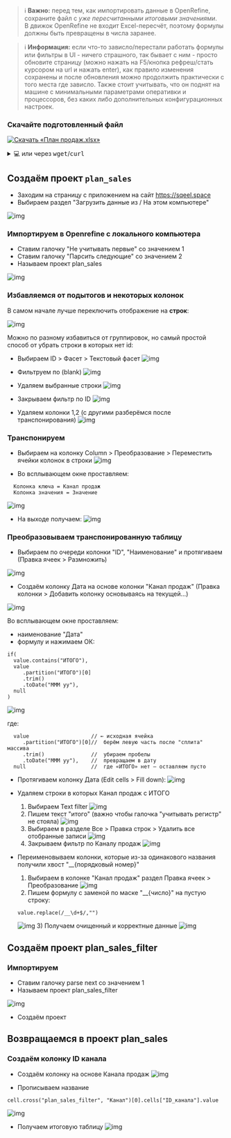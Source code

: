 
> ℹ️ **Важно:** перед тем, как импортировать данные в OpenRefine,  
> сохраните файл с *уже пересчитанными итоговыми значениями*.  
> В движок OpenRefine не входит Excel-пересчёт, поэтому формулы должны быть
> превращены в числа заранее.

> ℹ️ **Информация:** если что-то зависло/перестали работать формулы или фильтры в UI -
> ничего страшного, так бывает с ним - просто обновите страницу (можно нажать на F5/кнопка рефреш/стать
> курсором на url и нажать enter), как правило изменения сохранены и после обновления можно продолжить практически с 
> того места где зависло. Также стоит учитывать, что он поднят на машине с минимальными параметрами оперативки и 
> процессоров, без каких либо дополнительных конфигурационных настроек.

### Скачайте подготовленный файл

[![Скачать «План продаж.xlsx»](https://img.shields.io/badge/📥-Скачать-2596be?style=for-the-badge&logo=Microsoft%20Excel&logoColor=white)](https://raw.githubusercontent.com/SQEEL/openrefine/main/excel/%D0%9F%D0%BB%D0%B0%D0%BD%20%D0%BF%D1%80%D0%BE%D0%B4%D0%B0%D0%B6.xlsx)

<details>
<summary>💻 или через <span style="font-family:monospace">wget</span>/<span style="font-family:monospace">curl</span></summary>

```bash
# wget
wget -O "План продаж.xlsx" \
  "https://raw.githubusercontent.com/SQEEL/openrefine/main/excel/%D0%9F%D0%BB%D0%B0%D0%BD%20%D0%BF%D1%80%D0%BE%D0%B4%D0%B0%D0%B6.xlsx"

# curl
curl -L -o "План продаж.xlsx" \
  "https://raw.githubusercontent.com/SQEEL/openrefine/main/excel/%D0%9F%D0%BB%D0%B0%D0%BD%20%D0%BF%D1%80%D0%BE%D0%B4%D0%B0%D0%B6.xlsx"
```
</details>

## Создаём проект `plan_sales`

- Заходим на страницу с приложением на сайт https://sqeel.space
- Выбираем раздел "Загрузить данные из / На этом компьютере"

![img](img/create_project.png)

### Импортируем в Openrefine с локального компьютера

- Ставим галочку "Не учитывать первые" со значением 1
- Ставим галочку "Парсить следующие" со значением 2
- Называем проект plan_sales

![img](img/import_settings.png)

### Избавляемся от подытогов и некоторых колонок

В самом начале лучше переключить отображение на **строк**:

![img](img/switch_into_rows.png)

Можно по разному избавиться от группировок, но самый простой способ от убрать строки в которых нет id:

- Выбираем ID > Фасет > Текстовый фасет
![img](img/id_filter_text_facet.png)

- Фильтруем по (blank)
![img](img/id_filtered_with_blanks.png)

- Удаляем выбранные строки
![img](img/remove_rows_id_filtered_with_blanks.png)

- Закрываем фильтр по ID
![img](img/close_id_filtered_with_blanks.png)

- Удаляем колонки 1,2 (с другими разберёмся после транспонирования)
![img](img/remove_column_1.png)

### Транспонируем

- Выбираем на колонку Column > Преобразование > Переместить ячейки колонок в строки
![img](img/choose_transpose.png)

- Во всплывающем окне проставляем:

```
  Колонка ключа = Канал продаж
  Колонка значения = Значение
```

![img](img/transpose_settings.png)

- На выходе получаем:
![img](img/view_after_transpose.png)

### Преобразовываем транспонированную таблицу


- Выбираем по очереди колонки "ID", "Наименование" и протягиваем (Правка ячеек > Размножить)

![img](img/id_fill_down.png)

- Создаём колонку Дата на основе колонки "Канал продаж" (Правка колонки > Добавить колонку основываясь на текущей...)

![img](img/create_date_column.png)

Во всплывающем окне проставляем:
- наименование "Дата"
- формулу и нажимаем ОК:

```
if(
  value.contains("ИТОГО"),
  value
     .partition("ИТОГО")[0]
     .trim()
     .toDate("MMM yy"),
  null
)
```
![img](img/date_formula.png)

где:
```
  value                    // ← исходная ячейка
     .partition("ИТОГО")[0]//  берём левую часть после "сплита" массива
     .trim()               //  убираем пробелы
     .toDate("MMM yy"),    //  превращаем в дату
  null                     //  где «ИТОГО» нет — оставляем пусто
```

- Протягиваем колонку Дата (Edit cells > Fill down):
![img](img/date_fill_down.png)

- Удаляем строки в которых Канал продаж с ИТОГО

  1) Выбираем Text filter 
  ![img](img/sales_channel_text_filter.png)
  2) Пишем текст "итого" (важно чтобы галочка "учитывать регистр" не стояла)
  ![img](img/sales_channel_text_filter_total.png)
  3) Выбираем в разделе Все > Правка строк > Удалить все отобранные записи
  ![img](img/sales_channel_text_filter_total_remove_matching_rows.png)
  4) Закрываем фильтр по Каналу продаж
  ![img](img/sales_channel_text_filter_total_quit.png)


- Переименовываем колонки, которые из-за одинакового названия получили хвост "__{порядковый номер}"

  1) Выбираем в колонке "Канал продаж" раздел Правка ячеек > Преобразование
  ![img](img/transform_same_column_menu.png)
  2) Пишем формулу с заменой по маске "__{число}" на пустую строку:

  ```
  value.replace(/__\d+$/,"")
  ```
    ![img](img/transform_same_column_expression.png)
  3) Получаем очищенный и корректные данные
  ![img](img/final_view_before_lookup_column.png)


## Создаём проект plan_sales_filter



### Импортируем

- Ставим галочку parse next со значением 1
- Называем проект plan_sales_filter

![img](img/import_plan_sales_settings.png)

- Создаём проект

## Возвращаемся в проект plan_sales

### Создаём колонку ID канала

- Создаём колонку на основе Канала продаж
![img](img/add_new_column_based_on_sales_channel.png)

- Прописываем название
```
cell.cross("plan_sales_filter", "Канал")[0].cells["ID_канала"].value
```
![img](img/plan_sales_id_channel_value.png)

- Получаем итоговую таблицу
![img](img/result.png)





